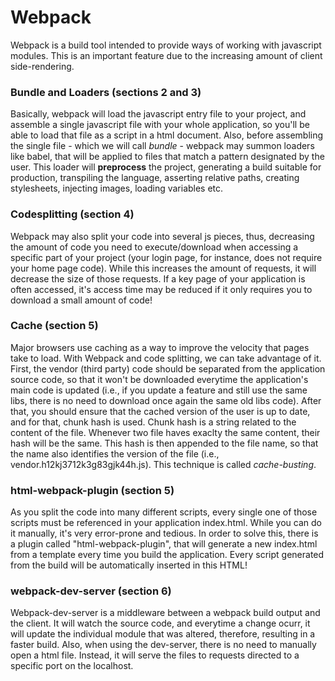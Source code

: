 # Webpack

Webpack is a build tool intended to provide ways of working with javascript modules.
This is an important feature due to the increasing amount of client side-rendering.

### Bundle and Loaders (sections 2 and 3)
Basically, webpack will load the javascript entry file to your project, and assemble a single javascript file with your whole application,
so you'll be able to load that file as a script in a html document.
Also, before assembling the single file - which we will call *bundle* - webpack may summon loaders like babel,
that will be applied to files that match a pattern designated by the user. This loader will **preprocess** the project,
generating a build suitable for production, transpiling the language, asserting relative paths, creating stylesheets,
injecting images, loading variables etc.

### Codesplitting (section 4)
Webpack may also split your code into several js pieces, thus, decreasing the amount of code you need to execute/download
when accessing a specific part of your project (your login page, for instance, does not require your home page code).
While this increases the amount of requests, it will decrease the size of those requests. If a key page of your application is often accessed,
it's access time may be reduced if it only requires you to download a small amount of code!

### Cache (section 5)
Major browsers use caching as a way to improve the velocity that pages take to load. With Webpack and code splitting, we can take
advantage of it. First, the vendor (third party) code should be separated from the application source code, so that it won't be
downloaded everytime the application's main code is updated (i.e., if you update a feature and still use the same libs, there is
no need to download once again the same old libs code). After that, you should ensure that the cached version of the user is up 
to date, and for that, chunk hash is used. Chunk hash is a string related to the content of the file. Whenever two file haves
exaclty the same content, their hash will be the same. This hash is then appended to the file name, so that the name also
identifies the version of the file (i.e., vendor.h12kj3712k3g83gjk44h.js). This technique is called *cache-busting*.

### html-webpack-plugin (section 5)
As you split the code into many different scripts, every single one of those scripts must be referenced in your application index.html.
While you can do it manually, it's very error-prone and tedious. In order to solve this, there is a plugin called "html-webpack-plugin",
that will generate a new index.html from a template every time you build the application. Every script generated from the build will
be automatically inserted in this HTML!

### webpack-dev-server (section 6)
Webpack-dev-server is a middleware between a webpack build output and the client. It will watch the source code, and everytime a change ocurr, it will update the
individual module that was altered, therefore, resulting in a faster build. Also, when using the dev-server, there is no need to manually open a html file.
Instead, it will serve the files to requests directed to a specific port on the localhost.
